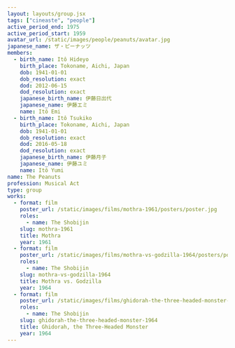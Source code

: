 ```yaml
---
layout: layouts/group.jsx
tags: ["cineaste", "people"]
active_period_end: 1975
active_period_start: 1959
avatar_url: /static/images/people/peanuts/avatar.jpg
japanese_name: ザ・ピーナッツ
members:
  - birth_name: Itô Hideyo
    birth_place: Tokoname, Aichi, Japan
    dob: 1941-01-01
    dob_resolution: exact
    dod: 2012-06-15
    dod_resolution: exact
    japanese_birth_name: 伊藤日出代
    japanese_name: 伊藤エミ
    name: Itô Emi
  - birth_name: Itô Tsukiko
    birth_place: Tokoname, Aichi, Japan
    dob: 1941-01-01
    dob_resolution: exact
    dod: 2016-05-18
    dod_resolution: exact
    japanese_birth_name: 伊藤月子
    japanese_name: 伊藤ユミ
    name: Itô Yumi
name: The Peanuts
profession: Musical Act
type: group
works:
  - format: film
    poster_url: /static/images/films/mothra-1961/posters/poster.jpg
    roles:
      - name: The Shobijin
    slug: mothra-1961
    title: Mothra
    year: 1961
  - format: film
    poster_url: /static/images/films/mothra-vs-godzilla-1964/posters/poster.jpg
    roles:
      - name: The Shobijin
    slug: mothra-vs-godzilla-1964
    title: Mothra vs. Godzilla
    year: 1964
  - format: film
    poster_url: /static/images/films/ghidorah-the-three-headed-monster-1964/posters/poster.jpg
    roles:
      - name: The Shobijin
    slug: ghidorah-the-three-headed-monster-1964
    title: Ghidorah, the Three-Headed Monster
    year: 1964
---
```

